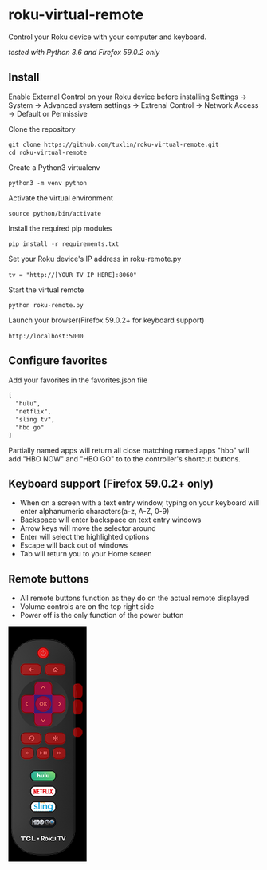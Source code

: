 # roku-virtual-remote

Control your Roku device with your computer and keyboard.

_tested with Python 3.6 and Firefox 59.0.2 only_

## Install
Enable External Control on your Roku device before installing
Settings -> System -> Advanced system settings -> Extrenal Control -> Network Access -> Default or Permissive

Clone the repository
```
git clone https://github.com/tuxlin/roku-virtual-remote.git
cd roku-virtual-remote
```

Create a Python3 virtualenv
```
python3 -m venv python
```

Activate the virtual environment
```
source python/bin/activate
```

Install the required pip modules
```
pip install -r requirements.txt
```

Set your Roku device's IP address in roku-remote.py

`tv = "http://[YOUR TV IP HERE]:8060"`

Start the virtual remote
```
python roku-remote.py
```

Launch your browser(Firefox 59.0.2+ for keyboard support)

`http://localhost:5000`

## Configure favorites

Add your favorites in the favorites.json file
```
[
  "hulu",
  "netflix",
  "sling tv",
  "hbo go"
]
```
Partially named apps will return all close matching named apps
"hbo" will add "HBO NOW" and "HBO GO" to to the controller's shortcut buttons.

## Keyboard support (Firefox 59.0.2+ only)

* When on a screen with a text entry window, typing on your keyboard will enter alphanumeric characters(a-z, A-Z, 0-9)
* Backspace will enter backspace on text entry windows
* Arrow keys will move the selector around
* Enter will select the highlighted options
* Escape will back out of windows
* Tab will return you to your Home screen

## Remote buttons

* All remote buttons function as they do on the actual remote displayed
* Volume controls are on the top right side
* Power off is the only function of the power button

![Alt text](/static/remote-highlighted-buttons.png?raw=true "Optional Title")

